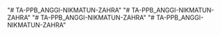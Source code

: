 "# TA-PPB_ANGGI-NIKMATUN-ZAHRA" 
"# TA-PPB_ANGGI-NIKMATUN-ZAHRA" 
"# TA-PPB_ANGGI-NIKMATUN-ZAHRA" 
"# TA-PPB_ANGGI-NIKMATUN-ZAHRA" 

